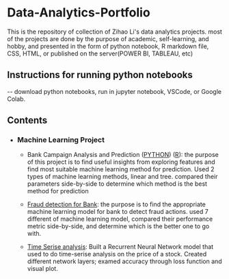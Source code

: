 # Data-Analytics-Portfolio
This is the repository of collection of Zihao Li's data analytics projects. most of the projects are done by the purpose of academic, self-learning, and hobby, and presented in the form of python notebook, R markdown file, CSS, HTML, or published on the server(POWER BI, TABLEAU, etc) 

## Instructions for running python notebooks
-- download python notebooks, run in jupyter notebook, VSCode, or Google Colab. 

## Contents

- ### Machine Learning Project

  - Bank Campaign Analysis and Prediction ([PYTHON](https://github.com/williamLIZIHAO/Data-Analytics-Portfolio/blob/main/Bank%20Campaign%20Analysis%20and%20Prediction%20(%20PYTHON%20)/Bank_marketing_campaigns.ipynb)) ([R]()): the purpose of this project is to find useful insights from exploring features and find most suitable machine learning method for prediction. Used 2 types of machine learning methods, linear and tree. compared their parameters side-by-side to determine which method is the best method for prediction

  - [Fraud detection for Bank](https://github.com/lzhwilliam/ZihaoLi_DAprtfolio/blob/main/Bank%20Fraud%20detection%20(%20PYTHON%20)/bank_fruad_detection_with_grid_search.ipynb): the purpose is to find the appropriate machine learning model for bank to detect fraud actions. used 7 different of machine learning model, compared their performance metric side-by-side, and determine which is the better one to go with.

  - [Time Serise analysis](https://github.com/lzhwilliam/ZihaoLi_DAprtfolio/blob/main/Time%20Serise%20Analysis%20On%20Stock%20Market%20Data%20(%20Python%20)/stock_prediction.ipynb): Built a Recurrent Neural Network model that used to do time-serise analysis on the price of a stock. Created different network layers; examed accuracy through loss function and visual plot.
